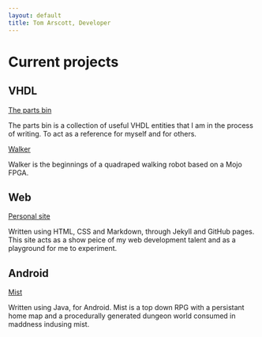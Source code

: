 ```yaml
---
layout: default
title: Tom Arscott, Developer
---
```


# Current projects

## VHDL

[The parts bin](https://github.com/ArscottT/)

The parts bin is a collection of useful VHDL entities that I am in the process of writing. To act as a reference for myself and for others.

[Walker](https://github.com/ArscottT/)

Walker is the beginnings of a quadraped walking robot based on a Mojo FPGA.

## Web

[Personal site](https://github.com/ArscottT/ArscottT.github.io)

Written using HTML, CSS and Markdown, through Jekyll and GitHub pages.
This site acts as a show peice of my web development talent and as a playground for me to experiment.

## Android

[Mist](https://github.com/ArscottT/)

Written using Java, for Android. Mist is a top down RPG with a persistant home map and a procedurally generated dungeon world consumed in maddness indusing mist.  
